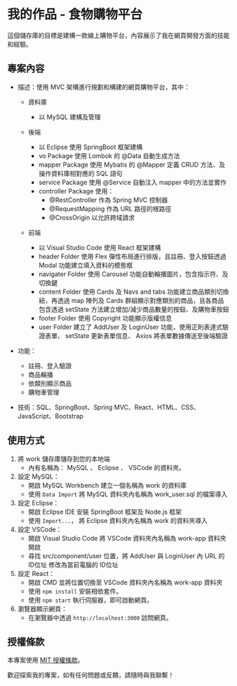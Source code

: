 # 我的作品 - 食物購物平台

這個儲存庫的目標是建構一款線上購物平台，內容展示了我在網頁開發方面的技能和經驗。

## 專案內容

- 描述：使用 MVC 架構進行規劃和構建的網頁購物平台，其中：

  - 資料庫
    - 以 MySQL 建構及管理
  
  - 後端
    - 以 Eclipse 使用 SpringBoot 框架建構
    - vo Package 使用 Lombok 的 @Data 自動生成方法
    - mapper Package 使用 Mybatis 的 @Mapper 定義 CRUD 方法、及操作資料庫相對應的 SQL 語句
    - service Package 使用 @Service 自動注入 mapper 中的方法並實作
    - controller Package 使用：
      - @RestController 作為 Spring MVC 控制器
      - @RequestMapping 作為 URL 路徑的根路徑
      - @CrossOrigin 以允許跨域請求
  
  - 前端
    - 以 Visual Studio Code 使用 React 框架建構
    - header Folder 使用 Flex 彈性布局進行排版，且註冊、登入按鈕透過 Modal 功能建立填入資料的模態框
    - navigater Folder 使用 Carousel 功能自動輪播圖片，包含指示符、及切換鍵
    - content Folder 使用 Cards 及 Navs and tabs 功能建立商品類別切換紐，再透過 map 陣列及 Cards 群組顯示對應類別的商品，且各商品包含透過 setState 方法建立增加/減少商品數量的按鈕、及購物車按鈕
    - footer Folder 使用 Copyright 功能顯示版權信息
    - user Folder 建立了 AddUser 及 LoginUser 功能，使用正則表達式驗證表單、 setState 更新表單信息、 Axios 將表單數據傳送至後端驗證
    
- 功能：
  - 註冊、登入驗證
  - 商品輪播
  - 依類別顯示商品
  - 購物車管理

- 技術：SQL、SpringBoot、Spring MVC、React、HTML、CSS、JavaScript、Bootstrap

## 使用方式
1. 將 work 儲存庫儲存到您的本地端
   - 內有名稱為： MySQL 、 Eclipse 、 VSCode 的資料夾。
2. 設定 MySQL：
   - 開啟 MySQL Workbench 建立一個名稱為 work 的資料庫
   - 使用 `Data Import` 將 MySQL 資料夾內名稱為 work_user.sql 的檔案導入
3. 設定 Eclipse：
   - 開啟 Eclipse IDE 安裝 SpringBoot 框架及 Node.js 框架
   - 使用 `Import...`， 將 Eclipse 資料夾內名稱為 work 的資料夾導入
4. 設定 VSCode：
   - 開啟 Visual Studio Code 將 VSCode 資料夾內名稱為 work-app 資料夾開啟
   - 尋找 src/component/user 位置，將 AddUser 與 LoginUser 內 URL 的 ID位址 修改為當前電腦的 ID位址
5. 設定 React：
   - 開啟 CMD 並將位置切換至 VSCode 資料夾內名稱為 work-app 資料夾
   - 使用 `npm install` 安裝相依套件。
   - 使用 `npm start` 執行伺服器，即可啟動網頁。
6. 瀏覽器顯示網頁：
   - 在瀏覽器中透過 `http://localhost:3000` 訪問網頁。

## 授權條款
本專案使用 [MIT 授權條款](LICENSE)。

歡迎探索我的專案，如有任何問題或反饋，請隨時與我聯繫！
